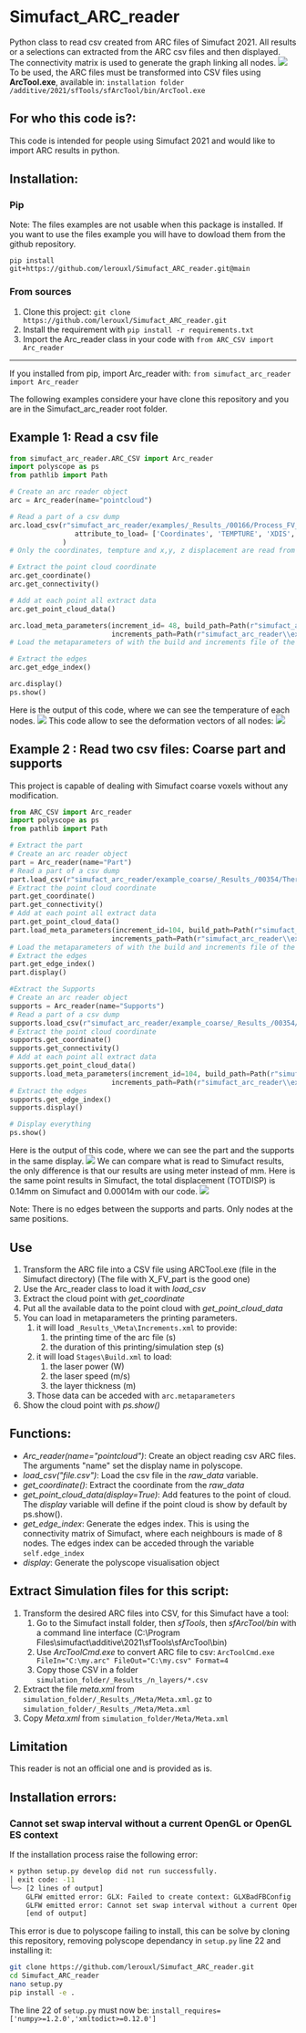 # Simufact_ARC_reader
Python class to read csv created from ARC files of Simufact 2021.
All results or a selections can extracted from the ARC csv files and then displayed. 
The connectivity matrix is used to generate the graph linking all nodes.
<img src="https://github.com/hy-son/Simufact_ARC_reader/blob/main/imgs/part_166_TEMPTURE.PNG?raw=true" >
To be used, the ARC files must be transformed into CSV files using **ArcTool.exe**, available in:
```installation folder /additive/2021/sfTools/sfArcTool/bin/ArcTool.exe```

## For who this code is?:
This code is intended for people using Simufact 2021 and would like to import ARC results in python.

## Installation:
### Pip
Note: The files examples are not usable when this package is installed. If you want to use the files example you will have to dowload them from the github repository.

```pip install git+https://github.com/lerouxl/Simufact_ARC_reader.git@main```

### From sources
1. Clone this project: ```git clone https://github.com/lerouxl/Simufact_ARC_reader.git```
2. Install the requirement with `pip install -r requirements.txt`
3. Import the Arc_reader class in your code with `from ARC_CSV import Arc_reader`

___

If you installed from pip, import Arc_reader with:
 ```from simufact_arc_reader import Arc_reader```

The following examples considere your have clone this repository and you are in the Simufact_arc_reader root folder.

## Example 1: Read a csv file

```python
from simufact_arc_reader.ARC_CSV import Arc_reader
import polyscope as ps
from pathlib import Path

# Create an arc reader object
arc = Arc_reader(name="pointcloud")

# Read a part of a csv dump
arc.load_csv(r"simufact_arc_reader/examples/_Results_/00166/Process_FV_part_166.csv",
                attribute_to_load= ['Coordinates', 'TEMPTURE', 'XDIS', 'YDIS', 'ZDIS']
             )
# Only the coordinates, tempture and x,y, z displacement are read from the file.

# Extract the point cloud coordinate
arc.get_coordinate()
arc.get_connectivity()

# Add at each point all extract data
arc.get_point_cloud_data()

arc.load_meta_parameters(increment_id= 48, build_path=Path(r"simufact_arc_reader\\examples\\Stages\\Build.xml"),
                         increments_path=Path(r"simufact_arc_reader\\examples\\_Results_\\Meta\\Increments.xml"))
# Load the metaparameters of with the build and increments file of the 48th simulation step

# Extract the edges
arc.get_edge_index()

arc.display()
ps.show()
```
Here is the output of this code, where we can see the temperature of each nodes.
<img src="https://github.com/hy-son/Simufact_ARC_reader/blob/main/imgs/part_166_TEMPTURE.PNG?raw=true" >
This code allow to see the deformation vectors of all nodes:
<img src="https://github.com/hy-son/Simufact_ARC_reader/blob/main/imgs/part_166_Deformation_vectors.PNG?raw=true" >

## Example 2 : Read two csv files: Coarse part and supports
This project is capable of dealing with Simufact coarse voxels without any modification.
```python
from ARC_CSV import Arc_reader
import polyscope as ps
from pathlib import Path

# Extract the part
# Create an arc reader object
part = Arc_reader(name="Part")
# Read a part of a csv dump
part.load_csv(r"simufact_arc_reader/example_coarse/_Results_/00354/Thermomechanical-Simu_FV_part_354.csv" )
# Extract the point cloud coordinate
part.get_coordinate()
part.get_connectivity()
# Add at each point all extract data
part.get_point_cloud_data()
part.load_meta_parameters(increment_id=104, build_path=Path(r"simufact_arc_reader\\example_coarse\\Stages\\Build.xml"),
                         increments_path=Path(r"simufact_arc_reader\\example_coarse\\_Results_\\Meta\\Increments.xml"))
# Load the metaparameters of with the build and increments file of the 104th simulation step
# Extract the edges
part.get_edge_index()
part.display()

#Extract the Supports
# Create an arc reader object
supports = Arc_reader(name="Supports")
# Read a part of a csv dump
supports.load_csv(r"simufact_arc_reader/example_coarse/_Results_/00354/Thermomechanical-Simu_FV_supports_354.csv" )
# Extract the point cloud coordinate
supports.get_coordinate()
supports.get_connectivity()
# Add at each point all extract data
supports.get_point_cloud_data()
supports.load_meta_parameters(increment_id=104, build_path=Path(r"simufact_arc_reader\\example_coarse\\Stages\\Build.xml"),
                         increments_path=Path(r"simufact_arc_reader\\example_coarse\\_Results_\\Meta\\Increments.xml"))
# Extract the edges
supports.get_edge_index()
supports.display()

# Display everything
ps.show() 
```
Here is the output of this code, where we can see the part and the supports in the same display.
<img src="https://github.com/hy-son/Simufact_ARC_reader/blob/main/imgs/Read_thermomecha_simulation.PNG?raw=true" >
We can compare what is read to Simufact results, the only difference is that our results are using meter instead of mm.
Here is the same point results in Simufact, the total displacement (TOTDISP) is 0.14mm on Simufact and 0.00014m with our code.
<img src="https://github.com/hy-son/Simufact_ARC_reader/blob/main/imgs/Simufact_thermomecha_simulation.PNG?raw=true" >

Note: There is no edges between the supports and parts. Only nodes at the same positions.

## Use
1. Transform the ARC file into a CSV file using ARCTool.exe (file in the Simufact directory) (The file with X_FV_part is the good one)
2. Use the Arc_reader class to load it with *load_csv*
3. Extract the cloud point with *get_coordinate*
4. Put all the available data to the point cloud with *get_point_cloud_data*
5. You can load in metaparameters the printing parameters.
   1. it will load `_Results_\Meta\Increments.xml` to provide:
      1. the printing time of the arc file (s)
      2. the duration of this printing/simulation step (s)
   2. it will load `Stages\Build.xml` to load:
      1. the laser power (W)
      2. the laser speed (m/s)
      3. the layer thickness (m)
   3. Those data can be acceded with `arc.metaparameters`
6. Show the cloud point with *ps.show()*

## Functions:
- *Arc_reader(name="pointcloud")*: Create an object reading csv ARC files. The arguments "name" set the display name in polyscope. 
- *load_csv("file.csv")*: Load the csv file in the *raw_data* variable.
- *get_coordinate()*: Extract the coordinate from the *raw_data*
- *get_point_cloud_data(display=True)*: Add features to the point of cloud. The *display* variable will define if the point cloud is show by default by ps.show().
- *get_edge_index*: Generate the edges index. This is using the connectivity matrix of Simufact, where each neighbours is made of 8 nodes. The edges index can be acceded through the variable `self.edge_index`
- *display*: Generate the polyscope visualisation object

## Extract Simulation files for this script:
1. Transform the desired ARC files into CSV, for this Simufact have a tool:
   1. Go to the Simufact install folder, then *sfTools*, then *sfArcTool/bin* with a command line interface (C:\Program Files\simufact\additive\2021\sfTools\sfArcTool\bin)
   2. Use *ArcToolCmd.exe* to convert ARC file to csv: ```ArcToolCmd.exe FileIn="C:\my.arc" FileOut="C:\my.csv" Format=4```
   3. Copy those CSV in a folder ```simulation_folder/_Results_/n_layers/*.csv```
2. Extract the file *meta.xml* from ```simulation_folder/_Results_/Meta/Meta.xml.gz``` to ```simulation_folder/_Results_/Meta/Meta.xml```
3. Copy *Meta.xml* from ```simulation_folder/Meta/Meta.xml```


## Limitation
This reader is not an official one and is provided as is.

## Installation errors:
### Cannot set swap interval without a current OpenGL or OpenGL ES context

If the installation process raise the following error:
```bash 
× python setup.py develop did not run successfully.
│ exit code: -11
╰─> [2 lines of output]
    GLFW emitted error: GLX: Failed to create context: GLXBadFBConfig
    GLFW emitted error: Cannot set swap interval without a current OpenGL or OpenGL ES context
    [end of output]
```
This error is due to polyscope failing to install, this can be solve by cloning this repository, removing polyscope dependancy in `setup.py` line 22 and installing it:
```bash
git clone https://github.com/lerouxl/Simufact_ARC_reader.git
cd Simufact_ARC_reader 
nano setup.py
pip install -e .
```

The line 22 of `setup.py` must now be: `install_requires=['numpy>=1.2.0','xmltodict>=0.12.0']`
